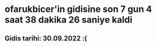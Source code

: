 # ofarukbicer'in gidisine son 7 gun 4 saat 38 dakika 26 saniye kaldi

## Gidis tarihi: 30.09.2022 :(